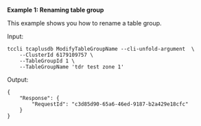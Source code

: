 **Example 1: Renaming table group**

This example shows you how to rename a table group.

Input: 

```
tccli tcaplusdb ModifyTableGroupName --cli-unfold-argument  \
    --ClusterId 6179109757 \
    --TableGroupId 1 \
    --TableGroupName 'tdr test zone 1'
```

Output: 
```
{
    "Response": {
        "RequestId": "c3d85d90-65a6-46ed-9187-b2a429e18cfc"
    }
}
```


